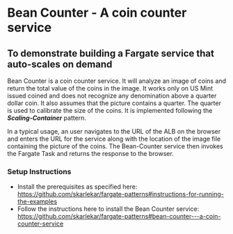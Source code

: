 #  Bean Counter - A coin counter service

## To demonstrate building a Fargate service that auto-scales on demand

Bean Counter is a coin counter service. It will analyze an image of coins and return the total value of the coins in the image. It works only on US Mint issued coined and does not recognize any denomination above a quarter dollar coin. It also assumes that the picture contains a quarter. The quarter is used to calibrate the size of the coins. It is implemented following the ***Scaling-Container*** pattern.

In a typical usage, an user navigates to the URL of the ALB on the browser and enters the URL for the service along with the location of the image file containing the picture of the coins. The Bean-Counter service then invokes the Fargate Task and returns the response to the browser.

### Setup Instructions
- Install the prerequisites as specified here: https://github.com/skarlekar/fargate-patterns#instructions-for-running-the-examples
- Follow the instructions here to install the Bean Counter service: https://github.com/skarlekar/fargate-patterns#bean-counter---a-coin-counter-service
